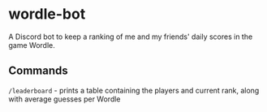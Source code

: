 # wordle-bot
A Discord bot to keep a ranking of me and my friends' daily scores in the game Wordle.

## Commands
`/leaderboard` - prints a table containing the players and current rank, along with average guesses per Wordle